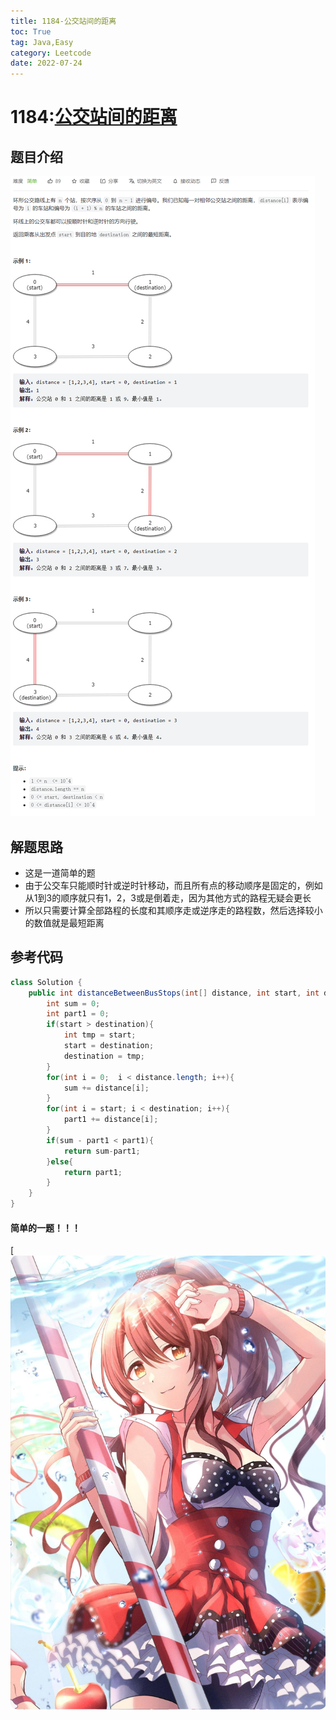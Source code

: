 ```yaml
---
title: 1184-公交站间的距离
toc: True
tag: Java,Easy
category: Leetcode
date: 2022-07-24
---
```


# 1184:[公交站间的距离](https://leetcode.cn/problems/distance-between-bus-stops/)



## 题目介绍

![vSPL7Q.png](https://github.com/zed-y/MyPic/blob/main/screen/1.png?raw=true)

## 解题思路

- 这是一道简单的题
- 由于公交车只能顺时针或逆时针移动，而且所有点的移动顺序是固定的，例如从1到3的顺序就只有1，2，3或是倒着走，因为其他方式的路程无疑会更长
- 所以只需要计算全部路程的长度和其顺序走或逆序走的路程数，然后选择较小的数值就是最短距离

## 参考代码

```Java
class Solution {
    public int distanceBetweenBusStops(int[] distance, int start, int destination) {
        int sum = 0;
        int part1 = 0;
        if(start > destination){
            int tmp = start;
            start = destination;
            destination = tmp;
        }
        for(int i = 0;  i < distance.length; i++){
            sum += distance[i];
        }
        for(int i = start; i < destination; i++){
            part1 += distance[i];
        }
        if(sum - part1 < part1){
            return sum-part1;
        }else{
            return part1;
        }
    }
}
```



#### 简单的一题！！！

[![1.jpg](https://github.com/zed-y/MyPic/blob/main/pic/QQ%E5%9B%BE%E7%89%8720220724230534.png?raw=true)
